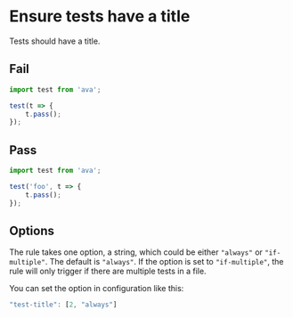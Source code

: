 # Ensure tests have a title

Tests should have a title.


## Fail

```js
import test from 'ava';

test(t => {
	t.pass();
});
```


## Pass

```js
import test from 'ava';

test('foo', t => {
	t.pass();
});
```

## Options

The rule takes one option, a string, which could be either `"always"` or `"if-multiple"`. The default is `"always"`. If the option is set to `"if-multiple"`, the rule will only trigger if there are multiple tests in a file.

You can set the option in configuration like this:

```js
"test-title": [2, "always"]
```
